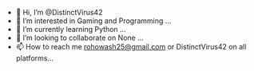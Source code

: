 - 👋 Hi, I’m @DistinctVirus42
- 👀 I’m interested in Gaming and Programming ...
- 🌱 I’m currently learning Python ...
- 💞️ I’m looking to collaborate on None ...
- 📫 How to reach me rohowash25@gmail.com or DistinctVirus42 on all platforms...

<!---
DistinctVirus42/DistinctVirus42 is a ✨ special ✨ repository because its `README.md` (this file) appears on your GitHub profile.
You can click the Preview link to take a look at your changes.
--->
